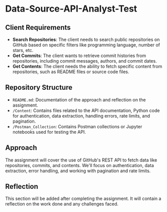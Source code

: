 # Data-Source-API-Analyst-Test

## Client Requirements
- **Search Repositories**: The client needs to search public repositories on GitHub based on specific filters like programming language, number of stars, etc.
- **Get Commits**: The client wants to retrieve commit histories from repositories, including commit messages, authors, and commit dates.
- **Get Contents**: The client needs the ability to fetch specific content from repositories, such as README files or source code files.

## Repository Structure
- `README.md`: Documentation of the approach and reflection on the assignment.
- `/Content`: Contains files related to the API documentation, Python code for authentication, data extraction, handling errors, rate limits, and pagination.
- `/Postman_Collection`: Contains Postman collections or Jupyter notebooks used for testing the API.

## Approach
The assignment will cover the use of GitHub's REST API to fetch data like repositories, commits, and contents. We'll focus on authentication, data extraction, error handling, and working with pagination and rate limits.

## Reflection
This section will be added after completing the assignment. It will contain a reflection on the work done and any challenges faced.
